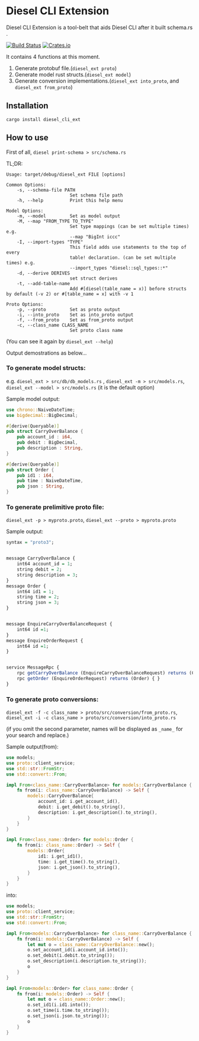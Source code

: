 # Diesel CLI Extension

Diesel CLI Extension is a tool-belt that aids Diesel CLI after it built schema.rs .

[![Build Status](https://travis-ci.org/abbychau/diesel_cli_ext.svg)](https://travis-ci.org/abbychau/diesel_cli_ext)
[![Crates.io](https://img.shields.io/crates/v/diesel_cli_ext.svg)](https://crates.io/crates/diesel_cli_ext)
<!-- [![Coverage Status](https://coveralls.io/repos/github/abbychau/diesel_cli_ext/badge.svg?branch=master)](https://coveralls.io/github/abbychau/diesel_cli_ext?branch=master) -->

It contains 4 functions at this moment.
1. Generate protobuf file.(`diesel_ext proto`)
2. Generate model rust structs.(`diesel_ext model`)
3. Generate conversion implementations.(`diesel_ext into_proto`, and `diesel_ext from_proto`)

## Installation
`cargo install diesel_cli_ext`

## How to use
First of all, `diesel print-schema > src/schema.rs` 

TL;DR: 

```
Usage: target/debug/diesel_ext FILE [options]

Common Options:
    -s, --schema-file PATH
                        Set schema file path
    -h, --help          Print this help menu

Model Options:
    -m, --model         Set as model output
    -M, --map "FROM_TYPE TO_TYPE"
                        Set type mappings (can be set multiple times) e.g.
                        --map "BigInt iccc"
    -I, --import-types "TYPE"
                        This field adds use statements to the top of every
                        table! declaration. (can be set multiple times) e.g.
                        --import_types "diesel::sql_types::*"
    -d, --derive DERIVES
                        set struct derives
    -t, --add-table-name 
                        Add #[diesel(table_name = x)] before structs by default (-v 2) or #[table_name = x] with -v 1

Proto Options:
    -p, --proto         Set as proto output
    -i, --into_proto    Set as into_proto output
    -f, --from_proto    Set as from_proto output
    -c, --class_name CLASS_NAME
                        Set proto class name
```

(You can see it again by `diesel_ext --help`)

Output demostrations as below...


### To generate model structs:
e.g. `diesel_ext > src/db/db_models.rs` , `diesel_ext -m > src/models.rs`, `diesel_ext --model > src/models.rs` (it is the default option)

Sample model output:
``` rust
use chrono::NaiveDateTime;
use bigdecimal::BigDecimal;

#[derive(Queryable)]
pub struct CarryOverBalance {
    pub account_id : i64,
    pub debit : BigDecimal,
    pub description : String,
}

#[derive(Queryable)]
pub struct Order {
    pub id1 : i64,
    pub time : NaiveDateTime,
    pub json : String,
}
```

### To generate prelimitive proto file:
`diesel_ext -p > myproto.proto`, `diesel_ext --proto > myproto.proto`

Sample output:
``` r
syntax = "proto3";


message CarryOverBalance {
    int64 account_id = 1;
    string debit = 2;
    string description = 3;
}
message Order {
    int64 id1 = 1;
    string time = 2;
    string json = 3;
}


message EnquireCarryOverBalanceRequest {
    int64 id =1;
}
message EnquireOrderRequest {
    int64 id =1;
}


service MessageRpc {
    rpc getCarryOverBalance (EnquireCarryOverBalanceRequest) returns (CarryOverBalance) { }
    rpc getOrder (EnquireOrderRequest) returns (Order) { }
}
```

### To generate proto conversions:
`diesel_ext -f -c class_name > proto/src/conversion/from_proto.rs`, `diesel_ext -i -c class_name > proto/src/conversion/into_proto.rs`

(if you omit the second parameter, names will be displayed as `_name_` for your search and replace.)

Sample output(from):
``` rust
use models;
use proto::client_service;
use std::str::FromStr;
use std::convert::From;

impl From<class_name::CarryOverBalance> for models::CarryOverBalance {
    fn from(i: class_name::CarryOverBalance) -> Self {
        models::CarryOverBalance{
            account_id: i.get_account_id(),
            debit: i.get_debit().to_string(),
            description: i.get_description().to_string(),
        }
    }
}

impl From<class_name::Order> for models::Order {
    fn from(i: class_name::Order) -> Self {
        models::Order{
            id1: i.get_id1(),
            time: i.get_time().to_string(),
            json: i.get_json().to_string(),
        }
    }
}

```

into:
``` rust
use models;
use proto::client_service;
use std::str::FromStr;
use std::convert::From;

impl From<models::CarryOverBalance> for class_name::CarryOverBalance {
    fn from(i: models::CarryOverBalance) -> Self {
        let mut o = class_name::CarryOverBalance::new();
        o.set_account_id(i.account_id.into());
        o.set_debit(i.debit.to_string());
        o.set_description(i.description.to_string());
        o
    }
}

impl From<models::Order> for class_name::Order {
    fn from(i: models::Order) -> Self {
        let mut o = class_name::Order::new();
        o.set_id1(i.id1.into());
        o.set_time(i.time.to_string());
        o.set_json(i.json.to_string());
        o
    }
}
```
